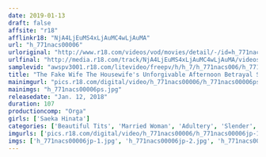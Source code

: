 ```yaml
---
date: 2019-01-13
draft: false
affsite: "r18"
afflinkr18: "NjA4LjEuMS4xLjAuMC4wLjAuMA"
url: "h_771nacs00006"
urloriginal: "http://www.r18.com/videos/vod/movies/detail/-/id=h_771nacs00006"
urlfinal: "http://media.r18.com/track/NjA4LjEuMS4xLjAuMC4wLjAuMA/videos/vod/movies/detail/-/id=h_771nacs00006"
samplevid: "awspv3001.r18.com/litevideo/freepv/h/h_7/h_771nacs006/h_771nacs006_dmb_w.mp4"
title: "The Fake Wife The Housewife's Unforgivable Afternoon Betrayal Saeka Hinata"
mainimgurl: "pics.r18.com/digital/video/h_771nacs00006/h_771nacs00006ps.jpg"
mainimgs: "h_771nacs00006ps.jpg"
releasedate: "Jan. 12, 2018"
duration: 107
productioncomp: "Orga"
girls: ['Saeka Hinata']
categories: ['Beautiful Tits', 'Married Woman', 'Adultery', 'Slender', 'Featured Actress', 'Drama', 'Hi-Def']
imgurls: ['pics.r18.com/digital/video/h_771nacs00006/h_771nacs00006jp-1.jpg', 'pics.r18.com/digital/video/h_771nacs00006/h_771nacs00006jp-2.jpg', 'pics.r18.com/digital/video/h_771nacs00006/h_771nacs00006jp-3.jpg', 'pics.r18.com/digital/video/h_771nacs00006/h_771nacs00006jp-4.jpg', 'pics.r18.com/digital/video/h_771nacs00006/h_771nacs00006jp-5.jpg', 'pics.r18.com/digital/video/h_771nacs00006/h_771nacs00006jp-6.jpg', 'pics.r18.com/digital/video/h_771nacs00006/h_771nacs00006jp-7.jpg', 'pics.r18.com/digital/video/h_771nacs00006/h_771nacs00006jp-8.jpg', 'pics.r18.com/digital/video/h_771nacs00006/h_771nacs00006jp-9.jpg', 'pics.r18.com/digital/video/h_771nacs00006/h_771nacs00006jp-10.jpg', 'pics.r18.com/digital/video/h_771nacs00006/h_771nacs00006jp-11.jpg', 'pics.r18.com/digital/video/h_771nacs00006/h_771nacs00006jp-12.jpg', 'pics.r18.com/digital/video/h_771nacs00006/h_771nacs00006jp-13.jpg', 'pics.r18.com/digital/video/h_771nacs00006/h_771nacs00006jp-14.jpg', 'pics.r18.com/digital/video/h_771nacs00006/h_771nacs00006jp-15.jpg', 'pics.r18.com/digital/video/h_771nacs00006/h_771nacs00006jp-16.jpg', 'pics.r18.com/digital/video/h_771nacs00006/h_771nacs00006jp-17.jpg', 'pics.r18.com/digital/video/h_771nacs00006/h_771nacs00006jp-18.jpg', 'pics.r18.com/digital/video/h_771nacs00006/h_771nacs00006jp-19.jpg', 'pics.r18.com/digital/video/h_771nacs00006/h_771nacs00006jp-20.jpg']
imgs: ['h_771nacs00006jp-1.jpg', 'h_771nacs00006jp-2.jpg', 'h_771nacs00006jp-3.jpg', 'h_771nacs00006jp-4.jpg', 'h_771nacs00006jp-5.jpg', 'h_771nacs00006jp-6.jpg', 'h_771nacs00006jp-7.jpg', 'h_771nacs00006jp-8.jpg', 'h_771nacs00006jp-9.jpg', 'h_771nacs00006jp-10.jpg', 'h_771nacs00006jp-11.jpg', 'h_771nacs00006jp-12.jpg', 'h_771nacs00006jp-13.jpg', 'h_771nacs00006jp-14.jpg', 'h_771nacs00006jp-15.jpg', 'h_771nacs00006jp-16.jpg', 'h_771nacs00006jp-17.jpg', 'h_771nacs00006jp-18.jpg', 'h_771nacs00006jp-19.jpg', 'h_771nacs00006jp-20.jpg']
---
```

